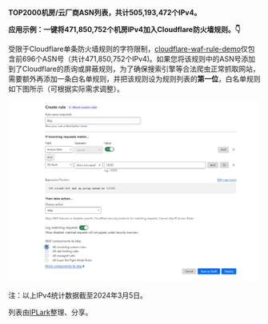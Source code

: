 **TOP2000机房/云厂商ASN列表，共计505,193,472个IPv4。**

**应用示例：一键将471,850,752个机房IPv4加入Cloudflare防火墙规则。👇**

受限于Cloudflare单条防火墙规则的字符限制，[cloudflare-waf-rule-demo](https://raw.githubusercontent.com/IPLark/hosting-asn-list/main/cloudflare-waf-rule-demo.txt)仅包含前696个ASN号（共计471,850,752个IPv4)。如果您将该规则中的ASN号添加到了Cloudflare的质询或屏蔽规则，为了确保搜索引擎等合法爬虫正常抓取网站，需要额外再添加一条白名单规则，并把该规则设为规则列表的**第一位**，白名单规则如下图所示（可根据实际需求调整）。

![](https://raw.githubusercontent.com/IPLark/hosting-asn-list/main/whitelist.png)

注：以上IPv4统计数据截至2024年3月5日。

列表由[IPLark](https://iplark.com)整理、分享。
